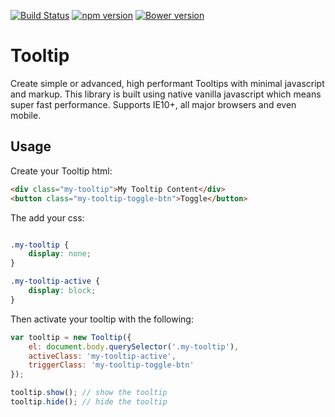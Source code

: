 [![Build Status](https://travis-ci.org/mkay581/tooltip-js.svg?branch=master)](https://travis-ci.org/mkay581/tooltip-js)
[![npm version](https://badge.fury.io/js/tooltip-js.svg)](https://badge.fury.io/js/tooltip-js)
[![Bower version](https://badge.fury.io/bo/tooltip-module.svg)](https://badge.fury.io/bo/tooltip-module)

# Tooltip

Create simple or advanced, high performant Tooltips with minimal javascript and markup.
This library is built using native vanilla javascript which means super fast performance. 
Supports IE10+, all major browsers and even mobile.

## Usage

Create your Tooltip html:

```html
<div class="my-tooltip">My Tooltip Content</div>
<button class="my-tooltip-toggle-btn">Toggle</button>
```

The add your css:

```css

.my-tooltip {
    display: none;
}

.my-tooltip-active {
    display: block;
}
```

Then activate your tooltip with the following: 

```javascript
var tooltip = new Tooltip({
    el: document.body.querySelector('.my-tooltip'),
    activeClass: 'my-tooltip-active',
    triggerClass: 'my-tooltip-toggle-btn'
});

tooltip.show(); // show the tooltip
tooltip.hide(); // hide the tooltip
```
